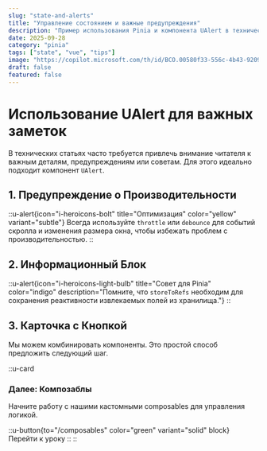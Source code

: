 ```yaml
---
slug: "state-and-alerts"
title: "Управление состоянием и важные предупреждения"
description: "Пример использования Pinia и компонента UAlert в технической статье."
date: 2025-09-28
category: "pinia"
tags: ["state", "vue", "tips"]
image: "https://copilot.microsoft.com/th/id/BCO.00580f33-556c-4b43-9209-47475328ddb4.png"
draft: false
featured: false
---
```


# Использование UAlert для важных заметок

В технических статьях часто требуется привлечь внимание читателя к важным деталям, предупреждениям или советам. Для этого идеально подходит компонент `UAlert`.

## 1. Предупреждение о Производительности

::u-alert{icon="i-heroicons-bolt" title="Оптимизация" color="yellow" variant="subtle"}
Всегда используйте `throttle` или `debounce` для событий скролла и изменения размера окна, чтобы избежать проблем с производительностью.
::

## 2. Информационный Блок

::u-alert{icon="i-heroicons-light-bulb" title="Совет для Pinia" color="indigo" description="Помните, что `storeToRefs` необходим для сохранения реактивности извлекаемых полей из хранилища."}
::

## 3. Карточка с Кнопкой

Мы можем комбинировать компоненты. Это простой способ предложить следующий шаг.

::u-card

### Далее: Композаблы

Начните работу с нашими кастомными composables для управления логикой.

::u-button{to="/composables" color="green" variant="solid" block}
Перейти к уроку
::
::
